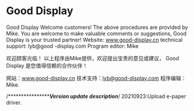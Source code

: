 # Good Display
Good Display
Welcome customers!
The above procedures are provided by Mike. You are welcome to make valuable comments or suggestions,
Good Display is your trusted partner!
Website: www.good-display.cn
technical support: lyb@good -display.com
Program editor: Mike


欢迎顾客光临！
以上程序由Mike提供，欢迎提出宝贵的意见或建议，
Good Display 是您值得信赖的合作伙伴！

网站：www.good-display.cn
技术支持：lyb@good-display.com
程序编辑：Mike.


/*******************************************Version update description***************************/
20210923:Upload e-paper driver.   
